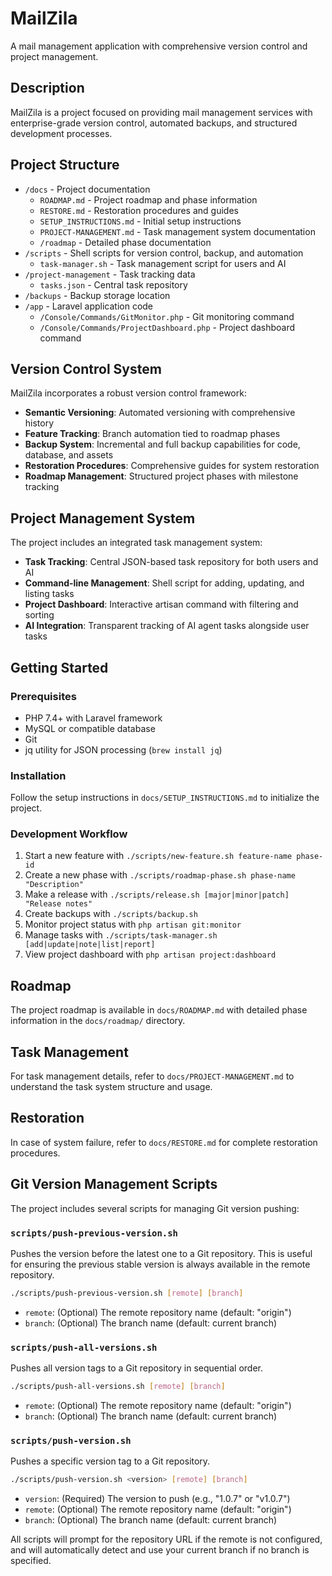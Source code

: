 # MailZila

A mail management application with comprehensive version control and project management.

## Description

MailZila is a project focused on providing mail management services with enterprise-grade version control, automated backups, and structured development processes.

## Project Structure

- `/docs` - Project documentation
  - `ROADMAP.md` - Project roadmap and phase information
  - `RESTORE.md` - Restoration procedures and guides
  - `SETUP_INSTRUCTIONS.md` - Initial setup instructions
  - `PROJECT-MANAGEMENT.md` - Task management system documentation
  - `/roadmap` - Detailed phase documentation
- `/scripts` - Shell scripts for version control, backup, and automation
  - `task-manager.sh` - Task management script for users and AI
- `/project-management` - Task tracking data
  - `tasks.json` - Central task repository
- `/backups` - Backup storage location
- `/app` - Laravel application code
  - `/Console/Commands/GitMonitor.php` - Git monitoring command
  - `/Console/Commands/ProjectDashboard.php` - Project dashboard command

## Version Control System

MailZila incorporates a robust version control framework:

- **Semantic Versioning**: Automated versioning with comprehensive history
- **Feature Tracking**: Branch automation tied to roadmap phases
- **Backup System**: Incremental and full backup capabilities for code, database, and assets
- **Restoration Procedures**: Comprehensive guides for system restoration
- **Roadmap Management**: Structured project phases with milestone tracking

## Project Management System

The project includes an integrated task management system:

- **Task Tracking**: Central JSON-based task repository for both users and AI
- **Command-line Management**: Shell script for adding, updating, and listing tasks
- **Project Dashboard**: Interactive artisan command with filtering and sorting
- **AI Integration**: Transparent tracking of AI agent tasks alongside user tasks

## Getting Started

### Prerequisites
- PHP 7.4+ with Laravel framework
- MySQL or compatible database
- Git
- jq utility for JSON processing (`brew install jq`)

### Installation
Follow the setup instructions in `docs/SETUP_INSTRUCTIONS.md` to initialize the project.

### Development Workflow
1. Start a new feature with `./scripts/new-feature.sh feature-name phase-id`
2. Create a new phase with `./scripts/roadmap-phase.sh phase-name "Description"`
3. Make a release with `./scripts/release.sh [major|minor|patch] "Release notes"`
4. Create backups with `./scripts/backup.sh`
5. Monitor project status with `php artisan git:monitor`
6. Manage tasks with `./scripts/task-manager.sh [add|update|note|list|report]`
7. View project dashboard with `php artisan project:dashboard`

## Roadmap

The project roadmap is available in `docs/ROADMAP.md` with detailed phase information in the `docs/roadmap/` directory.

## Task Management

For task management details, refer to `docs/PROJECT-MANAGEMENT.md` to understand the task system structure and usage.

## Restoration

In case of system failure, refer to `docs/RESTORE.md` for complete restoration procedures.

## Git Version Management Scripts

The project includes several scripts for managing Git version pushing:

### `scripts/push-previous-version.sh`

Pushes the version before the latest one to a Git repository. This is useful for ensuring the previous stable version is always available in the remote repository.

```bash
./scripts/push-previous-version.sh [remote] [branch]
```

- `remote`: (Optional) The remote repository name (default: "origin")
- `branch`: (Optional) The branch name (default: current branch)

### `scripts/push-all-versions.sh`

Pushes all version tags to a Git repository in sequential order.

```bash
./scripts/push-all-versions.sh [remote] [branch]
```

- `remote`: (Optional) The remote repository name (default: "origin")
- `branch`: (Optional) The branch name (default: current branch)

### `scripts/push-version.sh`

Pushes a specific version tag to a Git repository.

```bash
./scripts/push-version.sh <version> [remote] [branch]
```

- `version`: (Required) The version to push (e.g., "1.0.7" or "v1.0.7")
- `remote`: (Optional) The remote repository name (default: "origin")
- `branch`: (Optional) The branch name (default: current branch)

All scripts will prompt for the repository URL if the remote is not configured, and will automatically detect and use your current branch if no branch is specified.
